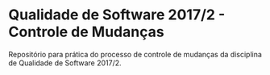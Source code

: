 # Qualidade de Software 2017/2 - Controle de Mudanças
Repositório para prática do processo de controle de mudanças da disciplina de Qualidade de Software 2017/2.
